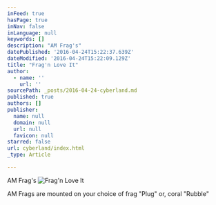 ```yaml
---
inFeed: true
hasPage: true
inNav: false
inLanguage: null
keywords: []
description: "AM Frag's"
datePublished: '2016-04-24T15:22:37.639Z'
dateModified: '2016-04-24T15:22:09.129Z'
title: "Frag'n Love It"
author:
  - name: ''
    url: ''
sourcePath: _posts/2016-04-24-cyberland.md
published: true
authors: []
publisher:
  name: null
  domain: null
  url: null
  favicon: null
starred: false
url: cyberland/index.html
_type: Article

---
```

AM Frag's
![Frag'n Love It](https://the-grid-user-content.s3-us-west-2.amazonaws.com/d5c2889c-d1f2-41b0-9efe-2da5befa6b5b.jpg)

AM Frags are mounted on your choice of frag "Plug" or, coral "Rubble"